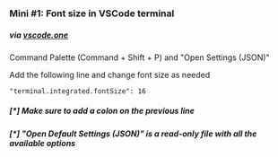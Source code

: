 ### Mini #1: Font size in VSCode terminal
##### via [vscode.one](https://vscode.one/terminal-font-size/)
Command Palette (Command + Shift + P) and "Open Settings (JSON)"

Add the following line and change font size as needed
```
"terminal.integrated.fontSize": 16
```
##### [*] Make sure to add a colon on the previous line
##### [*] "Open Default Settings (JSON)" is a read-only file with all the available options